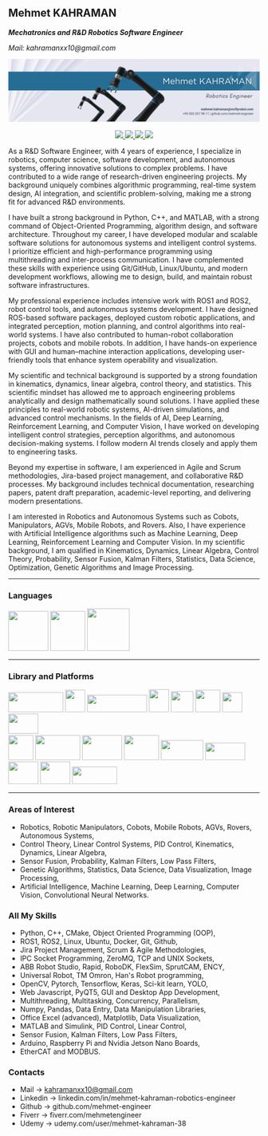 ## Mehmet KAHRAMAN
**_Mechatronics and R&D Robotics Software Engineer_**

_Mail: kahramanxx10@gmail.com_

![](cover.png)

<div id="badges" align="center">
  <a href="https://www.linkedin.com/in/mehmet-kahraman-robotics-engineer/">
    <img src="https://img.shields.io/badge/LinkedIn-blue?logo=linkedin&logoColor=white" width="120"/>
  </a>
  <a href="mailto:kahramanxx10@gmail.com">
    <img src="https://img.shields.io/badge/Gmail-D14836?style=for-the-badge&logo=gmail&logoColor=white" width="100"/>
  </a>
  <a href="https://www.fiverr.com/mehmetengineer">
    <img src="https://img.shields.io/badge/Fiverr-green?logo=Fiverr" width="100"/>
  </a>
  <a href="https://www.udemy.com/user/mehmet-kahraman-38">
    <img src="https://img.shields.io/badge/Udemy-purple" width="85"/>
  </a>
</div>

<p align="center"> </p>

As a R&D Software Engineer, with 4 years of experience, I specialize in robotics, computer science, software development, and autonomous systems, offering innovative solutions to complex problems. I have contributed to a wide range of research-driven engineering projects. My background uniquely combines algorithmic programming, real-time system design, AI integration, and scientific problem-solving, making me a strong fit for advanced R&D environments.

I have built a strong background in Python, C++, and MATLAB, with a strong command of Object-Oriented Programming, algorithm design, and software architecture. Throughout my career, I have developed modular and scalable software solutions for autonomous systems and intelligent control systems. I prioritize efficient and high-performance programming using multithreading and inter-process communication. I have complemented these skills with experience using Git/GitHub, Linux/Ubuntu, and modern development workflows, allowing me to design, build, and maintain robust software infrastructures.

My professional experience includes intensive work with ROS1 and ROS2, robot control tools, and autonomous systems development. I have designed ROS-based software packages, deployed custom robotic applications, and integrated perception, motion planning, and control algorithms into real-world systems. I have also contributed to human-robot collaboration projects, cobots and mobile robots. In addition, I have hands-on experience with GUI and human–machine interaction applications, developing user-friendly tools that enhance system operability and visualization.

My scientific and technical background is supported by a strong foundation in kinematics, dynamics, linear algebra, control theory, and statistics. This scientific mindset has allowed me to approach engineering problems analytically and design mathematically sound solutions. I have applied these principles to real-world robotic systems, AI-driven simulations, and advanced control mechanisms. In the fields of AI, Deep Learning, Reinforcement Learning, and Computer Vision, I have worked on developing intelligent control strategies, perception algorithms, and autonomous decision-making systems. I follow modern AI trends closely and apply them to engineering tasks.

Beyond my expertise in software, I am experienced in Agile and Scrum methodologies, Jira-based project management, and collaborative R&D processes. My background includes technical documentation, researching papers, patent draft preparation, academic-level reporting, and delivering modern presentations.

I am interested in Robotics and Autonomous Systems such as Cobots, Manipulators, AGVs, Mobile Robots, and Rovers. Also, I have experience with Artificial Intelligence algorithms such as Machine Learning, Deep Learning, Reinforcement Learning and Computer Vision. In my scientific background, I am qualified in Kinematics, Dynamics, Linear Algebra, Control Theory, Probability, Sensor Fusion, Kalman Filters, Statistics, Data Science, Optimization, Genetic Algorithms and Image Processing.

---
### Languages
<div id="badges" align="left">
  <img src="https://user-images.githubusercontent.com/97724568/218313938-0fdd0dc9-63e9-4f15-9976-fa4b4b0dfdb7.png" width="80" height="80"/>
  <img src="https://user-images.githubusercontent.com/97724568/218314129-c8ac5d84-47c1-4b13-bf3a-1972b3f8e352.png" width="70" height="80"/>
  <img src="https://user-images.githubusercontent.com/97724568/218314543-b604eeaf-0f3a-42b2-a797-99697964ad4e.png" width="85" height="85"/>
</div>

---
### Library and Platforms
<div id="badges" align="left">
  <img src="https://user-images.githubusercontent.com/97724568/218314067-36413196-28fe-48a4-b895-e46cb3e5b413.png" width="110" height="40"/>
  <img src="https://user-images.githubusercontent.com/97724568/218316646-7012771e-e843-43b5-bd0c-37c41b4637a1.png" width="40" height="45"/>
  <img src="https://user-images.githubusercontent.com/97724568/218316651-0462ccd5-1db4-419a-bd70-b17d220b417f.png" width="120" height="35"/>
  <img src="https://user-images.githubusercontent.com/97724568/218316662-2ed63acb-1a15-4664-8b02-f3c63257f652.jpg" width="40" height="46"/>
  <img src="https://user-images.githubusercontent.com/97724568/218316658-66bbd7ea-886f-46da-b5ca-e6761ae2930c.png" width="45" height="42"/>
  <img src="https://user-images.githubusercontent.com/97724568/218316672-52308713-7681-4898-a16c-78e5ef26db53.png" width="50" height="45"/>
  <img src="https://user-images.githubusercontent.com/97724568/218316678-6d1541a5-7048-404c-9fd2-be3784e26ab3.png" width="40" height="40"/>
  <img src="https://user-images.githubusercontent.com/97724568/218316668-5f2a0dee-4d01-4980-973b-a403ce99c0af.png" width="60" height="40"/>
</div>
<div id="badges" align="left">
  <img src="https://user-images.githubusercontent.com/97724568/218316712-10f06028-8a52-4d68-b709-8cefaf9046d1.png" width="50" height="50"/>
  <img src="https://user-images.githubusercontent.com/97724568/218316700-134f314f-543f-4bb3-96fe-1a927f31ec66.png" width="90" height="50"/>
  <img src="https://user-images.githubusercontent.com/97724568/218316694-695610c4-24ce-427e-bf1a-ae3eb90faaa0.png" width="80" height="50"/>
  <img src="https://user-images.githubusercontent.com/97724568/218316703-80da5ccd-a33d-40c2-86ab-b173ff6221a4.png" width="70" height="50"/>
  <img src="https://user-images.githubusercontent.com/97724568/218316710-ba042800-da7a-4217-92ef-50b8c830f954.png" width="85" height="40"/>
  <img src="https://user-images.githubusercontent.com/97724568/218317273-e264ded4-4428-4d77-93bd-1a552934e857.png" width="80" height="35"/>
  <img src="https://user-images.githubusercontent.com/97724568/218315202-cb31fac9-81b2-4bee-9cb6-5ec7e772c75d.png" width="60" height="45"/>
  <img src="https://user-images.githubusercontent.com/97724568/218316690-18fdc798-4d66-48d4-8756-c038fa9df59e.png" width="60" height="45"/>
  <img src="https://user-images.githubusercontent.com/97724568/218316687-cb43fe81-8848-487a-b7fe-ecf6a99b2b23.png" width="90" height="35"/>
</div>

---
### Areas of Interest
 - Robotics, Robotic Manipulators, Cobots, Mobile Robots, AGVs, Rovers, Autonomous Systems, 
 - Control Theory, Linear Control Systems, PID Control, Kinematics, Dynamics, Linear Algebra,
 - Sensor Fusion, Probability, Kalman Filters, Low Pass Filters,
 - Genetic Algorithms, Statistics, Data Science, Data Visualization, Image Processing,
 - Artificial Intelligence, Machine Learning, Deep Learning, Computer Vision, Convolutional Neural Networks.

### All My Skills
- Python, C++, CMake, Object Oriented Programming (OOP),
- ROS1, ROS2, Linux, Ubuntu, Docker, Git, Github,
- Jira Project Management, Scrum & Agile Methodologies,
- IPC Socket Programming, ZeroMQ, TCP and UNIX Sockets,
- ABB Robot Studio, Rapid, RoboDK, FlexSim, SprutCAM, ENCY,
- Universal Robot, TM Omron, Han's Robot programming,
- OpenCV, Pytorch, Tensorflow, Keras, Sci-kit learn, YOLO,
- Web Javascript, PyQT5, GUI and Desktop App Development, 
- Multithreading, Multitasking, Concurrency, Parallelism,
- Numpy, Pandas, Data Entry, Data Manipulation Libraries,
- Office Excel (advanced), Matplotlib, Data Visualization,
- MATLAB and Simulink, PID Control, Linear Control,
- Sensor Fusion, Kalman Filters, Low Pass Filters,
- Arduino, Raspberry Pi and Nvidia Jetson Nano Boards,
- EtherCAT and MODBUS.

### Contacts
 - Mail -> kahramanxx10@gmail.com
 - Linkedin -> linkedin.com/in/mehmet-kahraman-robotics-engineer
 - Github -> github.com/mehmet-engineer
 - Fiverr -> fiverr.com/mehmetengineer
 - Udemy -> udemy.com/user/mehmet-kahraman-38
